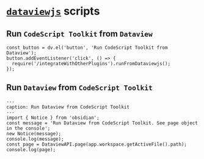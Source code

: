 # [`dataviewjs`](https://blacksmithgu.github.io/obsidian-dataview/api/intro/) scripts

## Run `CodeScript Toolkit` from `Dataview`

```dataviewjs
const button = dv.el('button', 'Run CodeScript Toolkit from Dataview');
button.addEventListener('click', () => {
  require('/integrateWithOtherPlugins').runFromDataviewjs();
});
```

## Run `Dataview` from `CodeScript Toolkit`

```code-button
---
caption: Run Dataview from CodeScript Toolkit
---
import { Notice } from 'obsidian';
const message = 'Run Dataview from CodeScript Toolkit. See page object in the console';
new Notice(message);
console.log(message);
const page = DataviewAPI.page(app.workspace.getActiveFile().path);
console.log(page);
```
